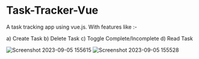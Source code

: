 # Task-Tracker-Vue
A task tracking app using vue.js. With features like :-

a) Create Task
b) Delete Task
c) Toggle Complete/Incomplete
d) Read Task

![Screenshot 2023-09-05 155615](https://github.com/UjjwalShekdar/Task-Tracker-Vue/assets/110097700/228fe437-dabf-497e-a65b-c8773ded0725)
![Screenshot 2023-09-05 155528](https://github.com/UjjwalShekdar/Task-Tracker-Vue/assets/110097700/9aca1d60-90f5-43e7-a50c-4f4c4011d9fe)

